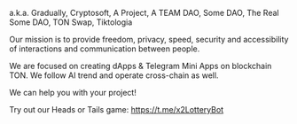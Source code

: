 a.k.a. Gradually, Cryptosoft, A Project, A TEAM DAO, Some DAO, The Real Some DAO, TON Swap, Tiktologia

Our mission is to provide freedom, privacy, speed, security and accessibility of interactions and communication between people.

We are focused on creating dApps & Telegram Mini Apps on blockchain TON. We follow AI trend and operate cross-chain as well.

We can help you with your project!

Try out our Heads or Tails game: https://t.me/x2LotteryBot
